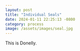 ```yaml
---
layout: post
title: "Individual Seals"
date: 2024-01-11 22:25:13 -0800
category: process
image: /assets/images/seal.jpg
---
```


This is Donelly.

